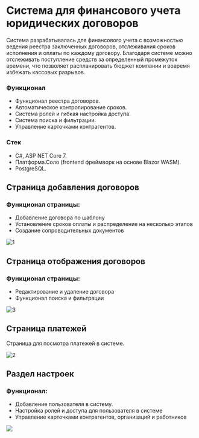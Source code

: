 # Система для финансового учета юридических договоров
Система разрабатывалась для финансового учета с возможностью ведения реестра заключенных договоров, отслеживания сроков исполнения и оплаты по каждому договору. 
Благодаря системе можно отслеживать поступление средств за определенный промежуток времени, что позволяет распланировать бюджет компании и вовремя избежать кассовых разрывов.

### Функционал
- Функционал реестра договоров.
- Автоматическое контролирование сроков.
- Система ролей и гибкая настройка доступа.
- Система поиска и фильтрации.
- Управление карточками контрагентов.

### Стек
- C#, ASP NET Core 7.
- Платформа.Соло (frontend фреймворк на основе Blazor WASM).
- PostgreSQL.

## Страница добавления договоров  
### Функционал страницы:
- Добавление договора по шаблону
- Установление сроков оплаты и распределение на несколько этапов
- Создание сопроводительных документов

![1](https://github.com/user-attachments/assets/0ff99f9c-eed7-439f-a439-50f51d19875f)
## Страница отображения договоров  
### Функционал страницы:
- Редактирование и удаление договора
- Функционал поиска и фильтрации

![3](https://github.com/user-attachments/assets/190df777-22a4-4020-9224-320f30a656dc)

## Страница платежей
Страница для посмотра платежей в системе.

![2](https://github.com/user-attachments/assets/b683710d-94d8-4fc7-87f5-fe2f24386b9e)

## Раздел настроек
### Функционал:
+ Добавление пользователя в систему.
+ Настройка ролей и доступа для пользователя в системе
+ Управление карточками контрагентов, организаций и работников

![](https://github.com/user-attachments/assets/2c439bb0-91cf-4971-bcdc-08cb152c976a)
